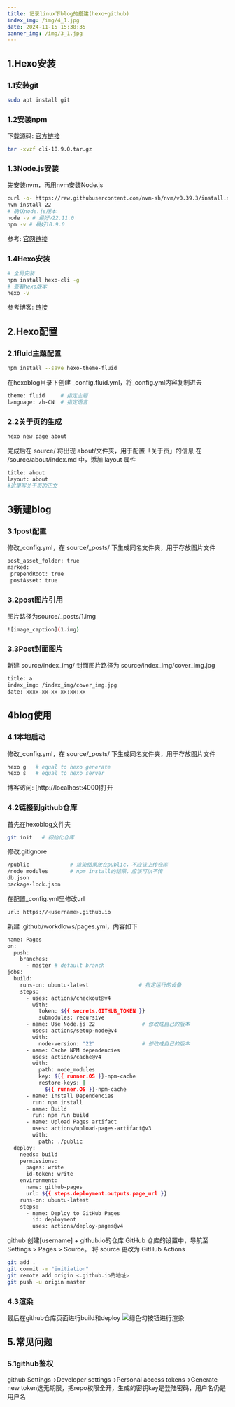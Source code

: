```yaml
---
title: 记录linux下blog的搭建(hexo+github)
index_img: /img/4_1.jpg
date: 2024-11-15 15:38:35
banner_img: /img/3_1.jpg
---
```


## 1.Hexo安装

### 1.1安装git

``` bash
sudo apt install git
```

### 1.2安装npm

下载源码: [官方链接](https://github.com/npm/cli/releases/tag/v10.9.0)
``` bash
tar -xvzf cli-10.9.0.tar.gz
```

### 1.3Node.js安装
先安装nvm，再用nvm安装Node.js
``` bash
curl -o- https://raw.githubusercontent.com/nvm-sh/nvm/v0.39.3/install.sh | bash
nvm install 22
# 确认node.js版本
node -v # 最好v22.11.0
npm -v # 最好10.9.0
```
参考: [官网链接](https://nodejs.org/en/download/package-manager/)

### 1.4Hexo安装

``` bash
# 全局安装
npm install hexo-cli -g
# 查看hexo版本
hexo -v
```

参考博客: [链接](https://blog.csdn.net/weixin_42365530/article/details/107750003?ops_request_misc=%257B%2522request%255Fid%2522%253A%2522F9B30546-A850-4333-8DA4-72C07B04E363%2522%252C%2522scm%2522%253A%252220140713.130102334.pc%255Fall.%2522%257D&request_id=F9B30546-A850-4333-8DA4-72C07B04E363&biz_id=0&utm_medium=distribute.pc_search_result.none-task-blog-2~all~first_rank_ecpm_v1~rank_v31_ecpm-2-107750003-null-null.142^v100^pc_search_result_base6&utm_term=haxo%2Bfluid%2Bgithub&spm=1018.2226.3001.4187)

## 2.Hexo配置

### 2.1fluid主题配置

``` bash
npm install --save hexo-theme-fluid
```
在hexoblog目录下创建 _config.fluid.yml，将_config.yml内容复制进去
``` bash
theme: fluid     # 指定主题
language: zh-CN  # 指定语言
```

### 2.2关于页的生成
``` bash
hexo new page about
```
完成后在 source/ 将出现 about/文件夹，用于配置「关于页」的信息
在 /source/about/index.md 中，添加 layout 属性
``` bash
title: about
layout: about
#这里写关于页的正文
```

## 3新建blog

### 3.1post配置
修改_config.yml，在 source/_posts/ 下生成同名文件夹，用于存放图片文件
``` bash
post_asset_folder: true
marked:
 prependRoot: true
 postAsset: true
```

### 3.2post图片引用
图片路径为source/_posts/1.img
``` bash
![image_caption](1.img)
```

### 3.3Post封面图片
新建 source/index_img/
封面图片路径为 source/index_img/cover_img.jpg
``` bash
title: a
index_img: /index_img/cover_img.jpg
date: xxxx-xx-xx xx:xx:xx
```

## 4blog使用
### 4.1本地启动
修改_config.yml，在 source/_posts/ 下生成同名文件夹，用于存放图片文件
``` bash
hexo g   # equal to hexo generate
hexo s   # equal to hexo server
```
博客访问: [http://localhost:4000]打开

### 4.2链接到github仓库
首先在hexoblog文件夹
``` bash
git init   # 初始化仓库
```

修改.gitignore
``` bash
/public             # 渲染结果放在public，不应该上传仓库
/node_modules       # npm install的结果，应该可以不传
db.json
package-lock.json
```

在配置_config.yml里修改url
``` bash
url: https://<username>.github.io
```

新建 .github/workdlows/pages.yml，内容如下
``` bash 
name: Pages
on:
  push:
    branches:
      - master # default branch
jobs:
  build:
    runs-on: ubuntu-latest                # 指定运行的设备
    steps:
      - uses: actions/checkout@v4
        with:
          token: ${{ secrets.GITHUB_TOKEN }}
          submodules: recursive
      - name: Use Node.js 22               # 修改成自己的版本
        uses: actions/setup-node@v4
        with:
          node-version: "22"               # 修改成自己的版本
      - name: Cache NPM dependencies
        uses: actions/cache@v4
        with:
          path: node_modules
          key: ${{ runner.OS }}-npm-cache
          restore-keys: |
            ${{ runner.OS }}-npm-cache
      - name: Install Dependencies
        run: npm install
      - name: Build
        run: npm run build
      - name: Upload Pages artifact
        uses: actions/upload-pages-artifact@v3
        with:
          path: ./public
  deploy:
    needs: build
    permissions:
      pages: write
      id-token: write
    environment:
      name: github-pages
      url: ${{ steps.deployment.outputs.page_url }}
    runs-on: ubuntu-latest
    steps:
      - name: Deploy to GitHub Pages
        id: deployment
        uses: actions/deploy-pages@v4
```

github 创建[username] + github.io的仓库
GitHub 仓库的设置中，导航至 Settings > Pages > Source。 将 source 更改为 GitHub Actions

``` bash 
git add .
git commit -m "initiation"
git remote add origin <.github.io的地址>
git push -u origin master
```
### 4.3渲染
最后在github仓库页面进行build和deploy
![绿色勾按钮进行渲染](1.png)

## 5.常见问题

### 5.1github鉴权
github Settings->Developer settings->Personal access tokens->Generate new token选无期限，把repo权限全开，生成的密钥key是登陆密码，用户名仍是用户名
